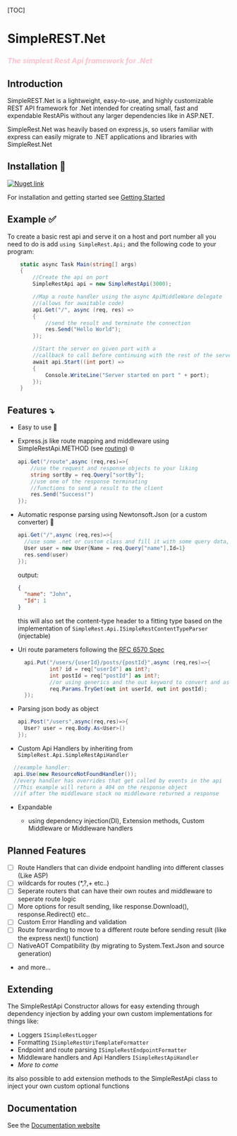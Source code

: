 [TOC]

# SimpleREST.Net

<h3 style="color:pink"> <i>The simplest Rest Api framework for .Net</i></h3>

## Introduction

SimpleREST.Net is a lightweight, easy-to-use, and highly customizable REST API framework for .Net
intended for creating small, fast and expendable RestAPis without any larger dependencies like in ASP.NET.

SimpleRest.Net was heavily based on express.js, so users familiar with express can easily migrate to .NET applications and libraries with SimpleRest.Net

## Installation 🔧

<a href="https://www.nuget.org/packages/SimpleRestApi/" target="_blank"><img alt="Nuget link" src="https://img.shields.io/nuget/v/SimpleRestApi?style=for-the-badge&logo=nuget&logoSize=auto&link=https%3A%2F%2Fwww.nuget.org%2Fpackages%2FSimpleRestApi%2F"></a>

For installation and getting started see [Getting Started](<./docs/guides/Getting Started.md>)

## Example ✅

To create a basic rest api and serve it on a host and port number all you need to do is add `using SimpleRest.Api;` and the following code to your program:

```c#
    static async Task Main(string[] args)
    {
        //Create the api on port
        SimpleRestApi api = new SimpleRestApi(3000);

        //Map a route handler using the async ApiMiddleWare delegate
        //(allows for awaitable code)
        api.Get("/", async (req, res) =>
        {
            //send the result and terminate the connection
            res.Send("Hello World");
        });

        //Start the server on given port with a
        //callback to call before continuing with the rest of the server functions
        await api.Start((int port) =>
        {
            Console.WriteLine("Server started on port " + port);
        });
    }
```

## Features ⤵️

- Easy to use 👶

- Express.js like route mapping and middleware using SimpleRestApi.METHOD (see [routing](./docs/guides/Routing.md)) 🌐
  ```csharp
  api.Get("/route",async (req,res)=>{
      //use the request and response objects to your liking
      string sortBy = req.Query["sortBy"];
      //use one of the response terminating
      //functions to send a result to the client
      res.Send("Success!")
  });
  ```
- Automatic response parsing using Newtonsoft.Json (or a custom converter) 🫡

  ```csharp
  api.Get("/",async (req,res)=>{
    //use some .net or custom class and fill it with some query data, e.g. "John"
    User user = new User{Name = req.Query["name"],Id=1}
    res.send(user)
  });
  ```

  output:

  ```json
  {
    "name": "John",
    "Id": 1
  }
  ```

  this will also set the content-type header to a fitting type based on the implementation of `SimpleRest.Api.ISimpleRestContentTypeParser` (injectable)

- Uri route parameters following the [RFC 6570 Spec]("https://www.rfc-editor.org/rfc/rfc6570")

  ```csharp
    api.Put("/users/{userId}/posts/{postId}",async (req,res)=>{
            int? id = req["userId"] as int?;
            int postId = req["postId"] as int?;
            //or using generics and the out keyword to convert and assign directly with up to 12 named parameters
            req.Params.TryGet(out int userId, out int postId);
    });
  ```

- Parsing json body as object

  ```csharp
  api.Post("/users",async(req,res)=>{
    User? user = req.Body.As<User>()
  });
  ```

- Custom Api Handlers by inheriting from `SimpleRest.Api.SimpleRestApiHandler`

```csharp
  //example handler:
  api.Use(new ResourceNotFoundHandler());
  //every handler has overrides that get called by events in the api
  //This example will return a 404 on the response object
  //if after the middleware stack no middleware returned a response
```

- Expandable

  - using dependency injection(DI), Extension methods, Custom Middleware or Middleware handlers

## Planned Features

- [ ] Route Handlers that can divide endpoint handling into different classes (Like ASP)
- [ ] wildcards for routes (\*,?,+ etc..)
- [ ] Seperate routers that can have their own routes and middleware to seperate route logic
- [ ] More options for result sending, like response.Download(), response.Redirect() etc..
- [ ] Custom Error Handling and validation
- [ ] Route forwarding to move to a different route before sending result (like the express next() function)
- [ ] NativeAOT Compatibility (by migrating to System.Text.Json and source generation)
- and more...

## Extending

The SimpleRestApi Constructor allows for easy extending through dependency injection by adding your own custom implementations for things like:

- Loggers `ISimpleRestLogger`
- Formatting `ISimpleRestUriTemplateFormatter`
- Endpoint and route parsing `ISimpleRestEndpointFormatter`
- Middleware handlers and Api Handlers `ISimpleRestApiHandler`
- _More to come_

its also possible to add extension methods to the SimpleRestApi class to inject your own custom optional functions

## Documentation

See the [Documentation website](https://theexiledcat.github.io/SimpleRest.NET/html/index.html)
